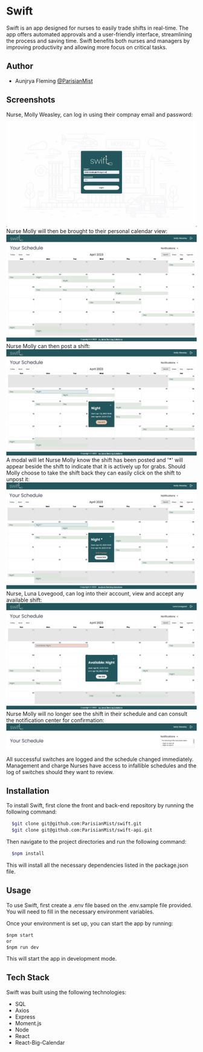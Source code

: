 
# Swift

Swift is an app designed for nurses to easily trade shifts in real-time. The app offers automated approvals and a user-friendly interface, streamlining the process and saving time. Swift benefits both nurses and managers by improving productivity and allowing more focus on critical tasks.


## Author

- Aunjrya Fleming [@ParisianMist](https://www.github.com/ParisianMist)

## Screenshots
Nurse, Molly Weasley, can log in using their compnay email and password:
![login demo](./src/assets/images/demo/swift-demo-login.png)
Nurse Molly will then be brought to their personal calendar view:
![login demo](./src/assets/images/demo/swift-demo-user-view.png)
Nurse Molly can then post a shift:
![login demo](./src/assets/images/demo/swift-demo-post-shift.png)
A modal will let Nurse Molly know the shift has been posted and '*' will appear beside the shift to indicate that it is actively up for grabs. Should Molly choose to take the shift back they can easily click on the shift to unpost it:
![login demo](./src/assets/images/demo/swift-demo-unpost-shift.png)
Nurse, Luna Lovegood, can log into their account, view and accept any available shift:
![login demo](./src/assets/images/demo/swift-demo-accept-shift.png)
Nurse Molly will no longer see the shift in their schedule and can consult the notification center for confirmation: 
![login demo](./src/assets/images/demo/swift-demo-notification.png)

All successful switches are logged and the schedule changed immediately. Management and charge Nurses have access to infallible schedules and the log of switches should they want to review. 


## Installation

To install Swift, first clone the front and back-end repository by running the following command:

```bash
  $git clone git@github.com:ParisianMist/swift.git
  $git clone git@github.com:ParisianMist/swift-api.git
```
Then navigate to the project directories and run the following command:
```bash
  $npm install
```
This will install all the necessary dependencies listed in the package.json file.
## Usage

To use Swift, first create a .env file based on the .env.sample file provided. You will need to fill in the necessary environment variables.

Once your environment is set up, you can start the app by running:

```
$npm start
or
$npm run dev
```
This will start the app in development mode.
## Tech Stack

Swift was built using the following technologies:

- SQL
- Axios
- Express
- Moment.js
- Node
- React
- React-Big-Calendar